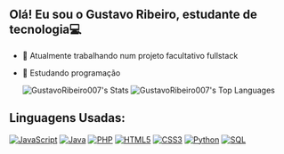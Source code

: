## Olá! Eu sou o Gustavo Ribeiro, estudante de tecnologia💻

- 🔭 Atualmente trabalhando num projeto facultativo fullstack
- 🌱 Estudando programação
 
  ![GustavoRibeiro007's Stats](https://github-readme-stats.vercel.app/api?username=GustavoRibeiro007&theme=vue-dark&show_icons=true&hide_border=false&count_private=true) 
  ![GustavoRibeiro007's Top Languages](https://github-readme-stats.vercel.app/api/top-langs/?username=GustavoRibeiro007&theme=vue-dark&show_icons=true&hide_border=false&layout=compact) 

## Linguagens Usadas:

[![JavaScript](https://img.shields.io/badge/JavaScript-%23F7DF1E?logo=javascript&logoColor=black&style=flat-square)](https://developer.mozilla.org/en-US/docs/Web/JavaScript)
[![Java](https://img.shields.io/badge/Java-%23FF0000?logo=java&logoColor=white&style=flat-square)](https://www.java.com)
[![PHP](https://img.shields.io/badge/PHP-%23777777?logo=php&logoColor=white&style=flat-square)](https://www.php.net)
[![HTML5](https://img.shields.io/badge/HTML5-%23E34F26?logo=html5&logoColor=white&style=flat-square)](https://developer.mozilla.org/en-US/docs/Web/HTML)
[![CSS3](https://img.shields.io/badge/CSS3-%231572B6?logo=css3&logoColor=white&style=flat-square)](https://developer.mozilla.org/en-US/docs/Web/CSS)
[![Python](https://img.shields.io/badge/Python-%233776AB?logo=python&logoColor=white&style=flat-square)](https://www.python.org)
[![SQL](https://img.shields.io/badge/SQL-%234F5B93?logo=postgresql&logoColor=white&style=flat-square)](https://www.postgresql.org/)
